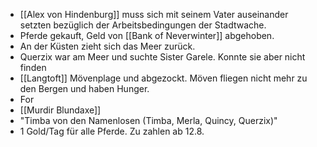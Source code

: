 - [[Alex von Hindenburg]] muss sich mit seinem Vater auseinander setzten bezüglich der Arbeitsbedingungen der Stadtwache.
- Pferde gekauft, Geld von [[Bank of Neverwinter]] abgehoben.
- An der Küsten zieht sich das Meer zurück.
- Querzix war am Meer und suchte Sister Garele. Konnte sie aber nicht finden
- [[Langtoft]] Mövenplage und abgezockt. Möven fliegen nicht mehr zu den Bergen und haben Hunger.
- For
- [[Murdir Blundaxe]]
- "Timba von den Namenlosen (Timba, Merla, Quincy, Querzix)"
- 1 Gold/Tag für alle Pferde. Zu zahlen ab 12.8.